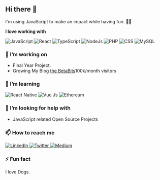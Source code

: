 ## Hi there 👋

I'm using JavaScript to make an impact while having fun. 🕺🏽

**I love working with**

<div display="flex">
  <img src="https://img.shields.io/badge/JavaScript-F7DF1E?style=for-the-badge&logo=javascript&logoColor=black" alt="JavaScript"/>
  <img src="https://img.shields.io/badge/react-%2320232a.svg?style=for-the-badge&logo=react&logoColor=%2361DAFB" alt="React"/>
  <img src="https://img.shields.io/badge/typescript-%23007ACC.svg?style=for-the-badge&logo=typescript&logoColor=white" alt="TypeScript"/>
<img src"https://img.shields.io/badge/Node.js-43853D?style=for-the-badge&logo=node.js&logoColor=white" alt="NodeJs"/>
  <img src="https://img.shields.io/badge/PHP-777BB4?style=for-the-badge&logo=php&logoColor=white" alt="PHP"/>
  <img src="https://img.shields.io/badge/css3-%231572B6.svg?style=for-the-badge&logo=css3&logoColor=white" alt="CSS"/>
  <img src="https://img.shields.io/badge/MySQL-00000F?style=for-the-badge&logo=mysql&logoColor=white" alt="MySQL"/>
</div>

### 🔭 I’m working on

- Final Year Project.
- Growing My Blog [the BetaBits](https://polite-bay-0071b4b10.1.azurestaticapps.net/blog)100k/month visitors

### 🌱 I’m learning

<div display="flex">
  <img src="https://img.shields.io/badge/React_Native-20232A?style=for-the-badge&logo=react&logoColor=61DAFB" alt="React Native">
  <img src="https://img.shields.io/badge/Vue.js-35495E?style=for-the-badge&logo=vue.js&logoColor=4FC08D" alt="Vue Js"/>
  <img src="https://img.shields.io/badge/Ethereum-3C3C3D?style=for-the-badge&logo=Ethereum&logoColor=white" alt="Ethereum"/>
</div>

### 🤔 I’m looking for help with
- JavaScript related Open Source Projects

### 📫 How to reach me

<div display="flex">
  <a href="https://www.linkedin.com/in/yoofi-appiah-4a7152222">
    <img src="https://img.shields.io/badge/linkedin-%230077B5.svg?style=for-the-badge&logo=linkedin&logoColor=white" alt="LinkedIn"/>
  </a>
  <a href="https://twitter.com/appiah1_yoofi">
    <img src="https://img.shields.io/badge/codewithbernard-%231DA1F2.svg?style=for-the-badge&logo=Twitter&logoColor=white" alt="Twitter"/>
  </a>
  <a href="https://medium.com/@bernardbad">
    <img src="https://medium.com/@appiahyoofi" alt="Medium"/>
  </a>
</div>

### ⚡ Fun fact

I love Dogs.
